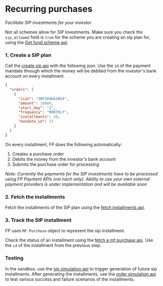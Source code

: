 # Recurring purchases
*Facilitate SIP investments for your investor*

Not all schemes allow for SIP investments. Make sure you check the `sip_allowed` field is `true` for the scheme you are creating an sip plan for, using the [Get fund scheme api](https://fintechprimitives.com/api/#get-single-fund-schemes-detail).

### 1. Create a SIP plan
Call the [create sip api](https://fintechprimitives.com/api/#create-a-sip) with the following json. Use the `id` of the payment mandate through which the money will be debited from the investor's bank account on every installment.

```json
{
  "orders": [
    {
      "isin": "INF204KA1B64",
      "amount": 10000,
      "start_day": "2",
      "frequency": "MONTHLY",
      "installments": 20,
      "mandate_id": 23
    }
  ]
}
```

On every installment, FP does the following automatically:
1. Creates a purchase order
2. Debits the money from the investor's bank account
3. Submits the purchase order for processing

*Note: Currently the payments for the SIP investments have to be processed using FP Payment APIs (via nach only). Ability to use your own external payment providers is under implementation and will be available soon*

### 2. Fetch the installments
Fetch the installments of the SIP plan using the [fetch installments api](https://fintechprimitives.com/api/#fetch-installments-of-a-sip).

### 3. Track the SIP installment
FP uses `MF Purchase` object to represent the sip installment.

Check the status of an installment using the [fetch a mf purchase api](https://fintechprimitives.com/docs/api/#fetch-a-mf-purchase). Use the `id` of the installment from the previous step.


### Testing

In the sandbox, use the [sip simulation api](https://fintechprimitives.com/api/#post-sip-simulation) to trigger generation of future sip installments. After generating the installments, use the [order simulation api](https://fintechprimitives.com/api/#post-order-simulation) to test various success and failure scenarios of the installments.